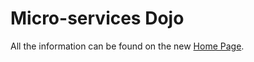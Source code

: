 # Micro-services Dojo

All the information can be found on the new [Home Page](http://accordance.github.io/microservice-dojo/).